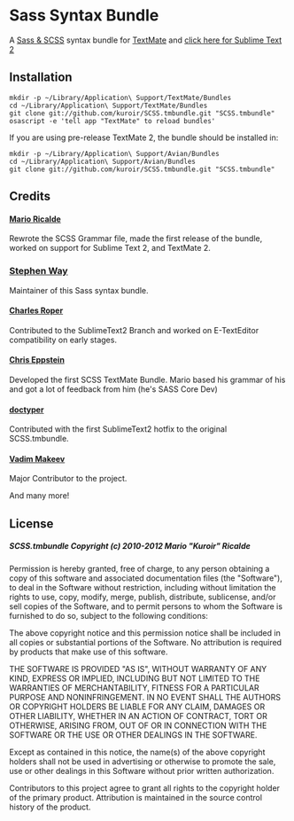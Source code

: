 Sass Syntax Bundle
==================

A [Sass & SCSS](http://sass-lang.com/) syntax bundle for [TextMate](https://github.com/textmate/textmate) and [click here for Sublime Text 2](https://github.com/kuroir/SCSS.tmbundle/tree/SublimeText2)

## Installation

    mkdir -p ~/Library/Application\ Support/TextMate/Bundles
    cd ~/Library/Application\ Support/TextMate/Bundles
    git clone git://github.com/kuroir/SCSS.tmbundle.git "SCSS.tmbundle"
    osascript -e 'tell app "TextMate" to reload bundles'

If you are using pre-release TextMate 2, the bundle should be installed in:

    mkdir -p ~/Library/Application\ Support/Avian/Bundles
    cd ~/Library/Application\ Support/Avian/Bundles
    git clone git://github.com/kuroir/SCSS.tmbundle.git "SCSS.tmbundle"

## Credits

#### [Mario Ricalde](http://github.com/kuroir)
Rewrote the SCSS Grammar file, made the first release of the bundle, worked on support for Sublime Text 2, and TextMate 2.
### [Stephen Way](http://github.com/stephenway)
Maintainer of this Sass syntax bundle.
#### [Charles Roper](http://github.com/charlesr)
Contributed to the SublimeText2 Branch and worked on E-TextEditor compatibility on early stages.
#### [Chris Eppstein](http://github.com/chriseppstein)
Developed the first SCSS TextMate Bundle. Mario based his grammar of his and got a lot of feedback from him (he's SASS Core Dev)
#### [doctyper](http://github.com/doctyper)
Contributed with the first SublimeText2 hotfix to the original SCSS.tmbundle.
#### [Vadim Makeev](https://github.com/pepelsbey)
Major Contributor to the project.

And many more!

## License

##### SCSS.tmbundle Copyright (c) 2010-2012 Mario "Kuroir" Ricalde

Permission is hereby granted, free of charge, to any person obtaining a copy of this software and associated documentation files (the "Software"), to deal in the Software without restriction, including without limitation the rights to use, copy, modify, merge, publish, distribute, sublicense, and/or sell copies of the Software, and to permit persons to whom the Software is furnished to do so, subject to the following conditions:

The above copyright notice and this permission notice shall be included in all copies or substantial portions of the Software. No attribution is required by products that make use of this software.

THE SOFTWARE IS PROVIDED "AS IS", WITHOUT WARRANTY OF ANY KIND, EXPRESS OR IMPLIED, INCLUDING BUT NOT LIMITED TO THE WARRANTIES OF MERCHANTABILITY, FITNESS FOR A PARTICULAR PURPOSE AND NONINFRINGEMENT. IN NO EVENT SHALL THE AUTHORS OR COPYRIGHT HOLDERS BE LIABLE FOR ANY CLAIM, DAMAGES OR OTHER LIABILITY, WHETHER IN AN ACTION OF CONTRACT, TORT OR OTHERWISE, ARISING FROM, OUT OF OR IN CONNECTION WITH THE SOFTWARE OR THE USE OR OTHER DEALINGS IN THE SOFTWARE.

Except as contained in this notice, the name(s) of the above copyright holders shall not be used in advertising or otherwise to promote the sale, use or other dealings in this Software without prior written authorization.

Contributors to this project agree to grant all rights to the copyright holder of the primary product. Attribution is maintained in the source control history of the product.
